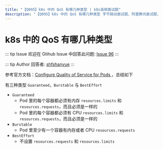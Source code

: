 ```yaml
---
title: "【Q095】k8s 中的 QoS 有哪几种类型 | k8s高频面试题"
description: "【Q095】k8s 中的 QoS 有哪几种类型 字节跳动面试题、阿里腾讯面试题、美团小米面试题。"
---
```


# k8s 中的 QoS 有哪几种类型

::: tip Issue
欢迎在 Gtihub Issue 中回答此问题: [Issue 96](https://github.com/shfshanyue/Daily-Question/issues/96)
:::

::: tip Author
回答者: [shfshanyue](https://github.com/shfshanyue)
:::

参考官方文档：[Configure Quality of Service for Pods
](https://kubernetes.io/docs/tasks/configure-pod-container/quality-service-pod/)，总结如下

有三种类型 `Guaranteed`，`Burstable` 与 `BestEffort `

- `Guaranteed`
  - Pod 里的每个容器都必须有内存 `resources.limits` 和 `resources.requests`，而且必须是一样的
  - Pod 里的每个容器都必须有 CPU `resources.limits` 和 `resources.requests`，而且必须是一样的
- `Burstable`
  - Pod 里至少有一个容器有内存或者 CPU `resources.requests`
- `BestEffort`
  - 不设置 `resources.requests` 和 `resources.limits`

